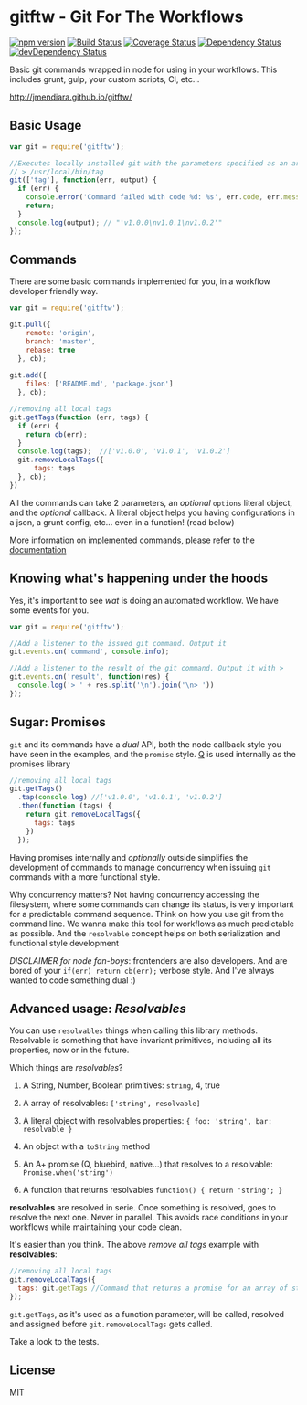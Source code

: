 # gitftw - Git For The Workflows

[![npm version](https://badge.fury.io/js/gitftw.svg)](http://badge.fury.io/js/gitftw)
[![Build Status](https://travis-ci.org/jmendiara/gitftw.svg)](https://travis-ci.org/jmendiara/gitftw)
[![Coverage Status](https://img.shields.io/coveralls/jmendiara/gitftw.svg)](https://coveralls.io/r/jmendiara/gitftw)
[![Dependency Status](https://david-dm.org/jmendiara/gitftw.png)](https://david-dm.org/jmendiara/gitftw)
[![devDependency Status](https://david-dm.org/jmendiara/gitftw/dev-status.svg)](https://david-dm.org/jmendiara/gitftw#info=devDependencies)

Basic git commands wrapped in node for using in your workflows. This includes grunt, gulp,
your custom scripts, CI, etc...

http://jmendiara.github.io/gitftw/

## Basic Usage
```js
var git = require('gitftw');

//Executes locally installed git with the parameters specified as an array
// > /usr/local/bin/tag 
git(['tag'], function(err, output) {
  if (err) {
    console.error('Command failed with code %d: %s', err.code, err.message);
    return;
  }
  console.log(output); // "'v1.0.0\nv1.0.1\nv1.0.2'" 
});
```

## Commands

There are some basic commands implemented for you, in a workflow developer friendly way.

```js
var git = require('gitftw');

git.pull({
    remote: 'origin',
    branch: 'master',
    rebase: true
  }, cb);
  
git.add({
    files: ['README.md', 'package.json']
  }, cb);

//removing all local tags
git.getTags(function (err, tags) {
  if (err) {
    return cb(err);
  }
  console.log(tags);  //['v1.0.0', 'v1.0.1', 'v1.0.2']
  git.removeLocalTags({
      tags: tags
  }, cb);
})
```

All the commands can take 2 parameters, an _optional_ `options` literal object, 
and the _optional_ callback. A literal object helps you having configurations 
in a json, a grunt config,  etc... even in a function! (read below)

More information on implemented commands, please refer to the [documentation](http://jmendiara.github.io/gitftw/git.html)

## Knowing what's happening under the hoods

Yes, it's important to see _wat_ is doing an automated workflow. We have some
events for you.

```js
var git = require('gitftw');

//Add a listener to the issued git command. Output it
git.events.on('command', console.info);

//Add a listener to the result of the git command. Output it with > 
git.events.on('result', function(res) {
  console.log('> ' + res.split('\n').join('\n> '))
});
```
 

## Sugar: Promises
`git` and its commands have a *dual* API, both the node callback style you have seen
in the examples, and the `promise` style. [Q](https://github.com/kriskowal/q) is used internally as the promises library  

```js
//removing all local tags
git.getTags()
  .tap(console.log) //['v1.0.0', 'v1.0.1', 'v1.0.2']
  .then(function (tags) {
    return git.removeLocalTags({
      tags: tags
    })
  });
```
 
Having promises internally and _optionally_ outside simplifies the development of 
commands to manage concurrency when issuing `git` commands with a more functional style.

Why concurrency matters? Not having concurrency accessing 
the filesystem, where some commands can change its status, is very important for
a predictable command sequence. Think on how you use git from the command line.
We wanna make this tool for workflows as much predictable as possible. And the 
`resolvable` concept helps on both serialization and functional style development

_DISCLAIMER for node fan-boys_: frontenders are also developers. And are bored of your `if(err) return cb(err);` 
 verbose style. And I've always wanted to code something dual :) 


## Advanced usage: _Resolvables_
You can use `resolvables` things when calling this library methods.
Resolvable is something that have invariant primitives, including all its properties, 
now or in the future.

Which things are _resolvables_?

1. A String, Number, Boolean primitives: `string`, 4, true

2. A array of resolvables: `['string', resolvable]`

3. A literal object with resolvables properties: `{ foo: 'string', bar: resolvable }`

5. An object with a `toString` method

6. An A+ promise (Q, bluebird, native...) that resolves to a resolvable: `Promise.when('string')`

7. A function that returns resolvables `function() { return 'string'; }`

__resolvables__ are resolved in serie. Once something is resolved, goes to resolve
the next one. Never in parallel. This avoids race conditions
in your workflows while maintaining your code clean. 

It's easier than you think. The above _remove all tags_ example with __resolvables__: 

```js
//removing all local tags
git.removeLocalTags({
  tags: git.getTags //Command that returns a promise for an array of strings
});
```

`git.getTags`, as it's used as a function parameter, will be called, resolved and assigned
 before `git.removeLocalTags` gets called. 

Take a look to the tests.

## License
MIT
